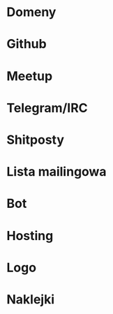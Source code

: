 # Domeny

# Github

# Meetup

# Telegram/IRC

# Shitposty

# Lista mailingowa

# Bot

# Hosting

# Logo

# Naklejki
